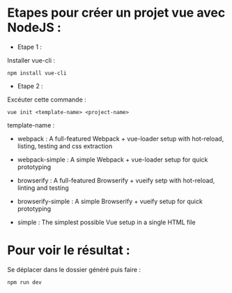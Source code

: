 # Etapes pour créer un projet vue avec NodeJS :

* Etape 1 :

Installer vue-cli :

    npm install vue-cli

* Etape 2 :

Excéuter cette commande : 

    vue init <template-name> <project-name>

template-name :

- webpack : A full-featured Webpack + vue-loader setup with hot-reload, listing, testing and css extraction

- webpack-simple : A simple Webpack + vue-loader setup for quick prototyping

- browserify : A full-featured Browserify + vueify setp with hot-reload, linting and testing

- browserify-simple : A  simple Browserify + vueify setup for quick prototyping

- simple : The simplest possible Vue setup in a single HTML file


# Pour voir le résultat :

Se déplacer dans le dossier <project-name> généré puis faire :

    npm run dev
